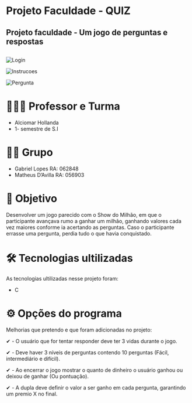 # Projeto Faculdade - QUIZ
## Projeto faculdade - Um jogo de perguntas e respostas <h2>

![Login](https://github.com/biell-lopes/Projeto_Estacionamento_Java/blob/main/ProjetoEstacionamento/37-12-22-113700.png)

![Instrucoes](https://github.com/biell-lopes/Projeto_Estacionamento_Java/blob/main/ProjetoEstacionamento/37-12-22-113700.png)

![Pergunta](https://github.com/biell-lopes/Projeto_Estacionamento_Java/blob/main/ProjetoEstacionamento/37-12-22-113700.png)

# 👨🏻‍🏫 Professor e Turma
 - Alciomar Hollanda
 - 1- semestre de S.I


# 👨‍💻 Grupo
 - Gabriel Lopes   RA: 062848
 - Matheus D’Avilla RA: 056903
  
  
# 🎯 Objetivo
Desenvolver um jogo parecido com o Show do Milhão, em que o participante avançava rumo a ganhar um milhão, ganhando valores cada vez maiores conforme ia acertando as perguntas. Caso o participante errasse uma pergunta, perdia tudo o que havia conquistado.

  
# 🛠️ Tecnologias ultilizadas
As tecnologias ultilizadas nesse projeto foram:
- C

  
# ⚙️ Opções do programa
Melhorias que pretendo e que foram adicionadas no projeto:

 ✔ - O usuário que for tentar responder deve ter 3 vidas durante o jogo.
 
 ✔ - Deve haver 3 níveis de perguntas contendo 10 perguntas (Fácil, intermediário e difícil).

 ✔ - Ao encerrar o jogo mostrar o quanto de dinheiro o usuário ganhou ou deixou de ganhar (Ou pontuação).
  
 ✔ - A dupla deve definir o valor a ser ganho em cada pergunta, garantindo um premio X no final.


